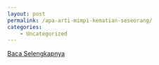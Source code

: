 ```yaml
---
layout: post
permalink: /apa-arti-mimpi-kematian-seseorang/
categories:
    - Uncategorized
---
```


[Baca Selengkapnya](/07)